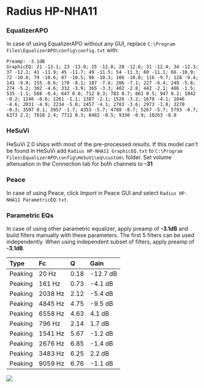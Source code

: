 # Radius HP-NHA11

### EqualizerAPO
In case of using EqualizerAPO without any GUI, replace `C:\Program Files\EqualizerAPO\config\config.txt`
with:
```
Preamp: -3.1dB
GraphicEQ: 21 -13.1; 23 -13.0; 25 -12.8; 28 -12.6; 31 -12.4; 34 -12.3; 37 -12.1; 41 -11.9; 45 -11.7; 49 -11.5; 54 -11.3; 60 -11.1; 66 -10.9; 72 -10.8; 79 -10.6; 87 -10.5; 96 -10.3; 106 -10.0; 116 -9.7; 128 -9.4; 141 -9.0; 155 -8.6; 170 -8.1; 187 -7.6; 206 -7.1; 227 -6.4; 249 -5.8; 274 -5.2; 302 -4.6; 332 -3.9; 365 -3.3; 402 -2.8; 442 -2.1; 486 -1.5; 535 -1.1; 588 -0.4; 647 0.0; 712 0.3; 783 0.7; 861 0.5; 947 0.2; 1042 -0.2; 1146 -0.6; 1261 -1.1; 1387 -2.1; 1526 -3.2; 1678 -4.1; 1846 -4.6; 2031 -4.9; 2234 -5.0; 2457 -4.1; 2703 -3.6; 2973 -1.8; 3270 -0.3; 3597 0.1; 3957 -1.7; 4353 -5.7; 4788 -8.7; 5267 -5.7; 5793 -0.7; 6373 2.2; 7010 2.4; 7711 0.3; 8482 -0.5; 9330 -0.9; 10263 -0.0
```

### HeSuVi
HeSuVi 2.0 ships with most of the pre-processed results. If this model can't be found in HeSuVi add
`Radius HP-NHA11 GraphicEQ.txt` to `C:\Program Files\EqualizerAPO\config\HeSuVi\eq\custom\` folder.
Set volume attenuation in the Connection tab for both channels to **-31**

### Peace
In case of using Peace, click *Import* in Peace GUI and select `Radius HP-NHA11 ParametricEQ.txt`.

### Parametric EQs
In case of using other parametric equalizer, apply preamp of **-3.1dB** and build filters manually
with these parameters. The first 5 filters can be used independently.
When using independent subset of filters, apply preamp of **-3.1dB**.

| Type    | Fc      |    Q | Gain     |
|:--------|:--------|:-----|:---------|
| Peaking | 20 Hz   | 0.18 | -12.7 dB |
| Peaking | 161 Hz  | 0.73 | -4.1 dB  |
| Peaking | 2038 Hz | 2.12 | -5.4 dB  |
| Peaking | 4845 Hz | 4.75 | -9.5 dB  |
| Peaking | 6558 Hz | 4.63 | 4.1 dB   |
| Peaking | 796 Hz  | 2.14 | 1.7 dB   |
| Peaking | 1541 Hz | 5.67 | -1.2 dB  |
| Peaking | 2676 Hz | 6.85 | -1.4 dB  |
| Peaking | 3483 Hz | 6.25 | 2.2 dB   |
| Peaking | 9059 Hz | 6.76 | -1.1 dB  |

![](https://raw.githubusercontent.com/jaakkopasanen/AutoEq/master/results/innerfidelity/sbaf-serious/Radius%20HP-NHA11/Radius%20HP-NHA11.png)